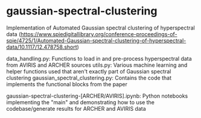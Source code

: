 # gaussian-spectral-clustering
Implementation of Automated Gaussian spectral clustering of hyperspectral data (https://www.spiedigitallibrary.org/conference-proceedings-of-spie/4725/1/Automated-Gaussian-spectral-clustering-of-hyperspectral-data/10.1117/12.478758.short)

data_handling.py: Functions to load in and pre-process hyperspectral data from AVIRIS and ARCHER sources
utils.py: Various machine learning and helper functions used that aren't exactly part of Gaussian spectral clustering
gaussian_spectral_clustering.py: Contains the code that implements the functional blocks from the paper

gaussian-spectral-clustering-[ARCHER/AVIRIS].ipynb: Python notebooks implementing the "main" and demonstrating how to use the codebase/generate results for ARCHER and AVIRIS data
